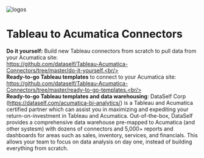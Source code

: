 ![logos](https://dataself.com/files/images/AcuTbl.jpg)
# Tableau to Acumatica Connectors
**Do it yourself:** Build new Tableau connectors from scratch to pull data from your Acumatica site:<br/>
https://github.com/dataself/Tableau-Acumatica-Connectors/tree/master/do-it-yourself.<br/><br/>
**Ready-to-go Tableau templates** to connect to your Acumatica site:<br/>
https://github.com/dataself/Tableau-Acumatica-Connectors/tree/master/ready-to-go-templates.<br/><br/>
**Ready-to-go Tableau templates and data warehousing**: DataSelf Corp (https://dataself.com/acumatica-bi-analytics/) is a Tableau and Acumatica certified partner which can assist you in maximizing and expediting your return-on-investment in Tableau and Acumatica. Out-of-the-box, DataSelf provides a comprehensive data warehouse pre-mapped to Acumatica (and other systesm) with dozens of connectors and 5,000+ reports and dashboards for areas such as sales, inventory, services, and financials. This allows your team to focus on data analysis on day one, instead of building everything from scratch.
